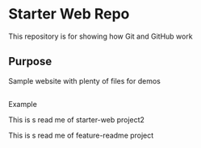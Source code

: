 # Starter Web Repo

This repository is for showing how Git and GitHub work

## Purpose

Sample website with plenty of files for demos

##
Example

This is  s read me of starter-web project2


This is  s read me of feature-readme project